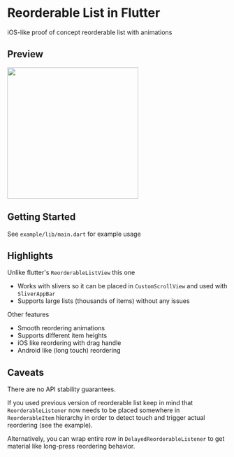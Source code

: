 # Reorderable List in Flutter

iOS-like proof of concept reorderable list with animations

## Preview

<img src="https://i.imgur.com/nuHCTdP.gif" width="300">

## Getting Started

See `example/lib/main.dart` for example usage

## Highlights

Unlike flutter's `ReorderableListView` this one 
* Works with slivers so it can be placed in `CustomScrollView` and used with `SliverAppBar`
* Supports large lists (thousands of items) without any issues

Other features

* Smooth reordering animations
* Supports different item heights
* iOS like reordering with drag handle 
* Android like (long touch) reordering 

## Caveats

There are no API stability guarantees. 

If you used previous version of reorderable list keep in mind that `ReorderableListener` now needs to be placed somewhere in `ReorderableItem` hierarchy in order to detect touch and trigger actual reordering (see the example).

Alternatively, you can wrap entire row in `DelayedReorderableListener` to get material like long-press reordering behavior.
